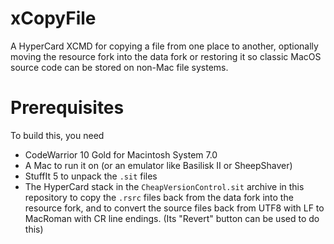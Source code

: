 # xCopyFile
A HyperCard XCMD for copying a file from one place to another, optionally moving the resource fork into the data fork or restoring it so classic MacOS source code can be stored on non-Mac file systems.

# Prerequisites
To build this, you need

* CodeWarrior 10 Gold for Macintosh System 7.0
* A Mac to run it on (or an emulator like Basilisk II or SheepShaver)
* StuffIt 5 to unpack the `.sit` files
* The HyperCard stack in the `CheapVersionControl.sit` archive in this repository
  to copy the `.rsrc` files back from the data fork into the resource fork, and
  to convert the source files back from UTF8 with LF to MacRoman with CR line endings.
  (Its "Revert" button can be used to do this)

